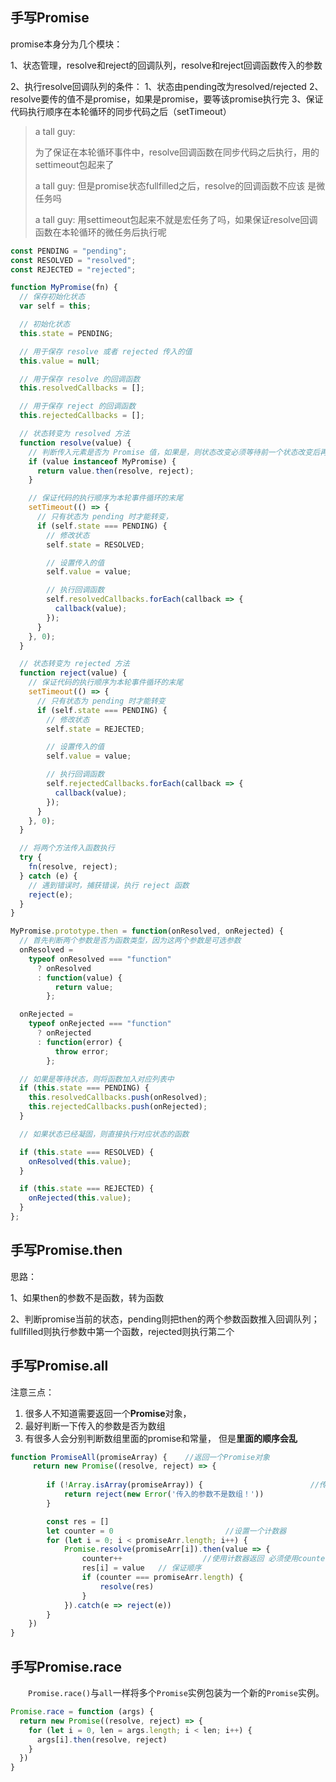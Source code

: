 ## 手写Promise

promise本身分为几个模块：

1、状态管理，resolve和reject的回调队列，resolve和reject回调函数传入的参数

2、执行resolve回调队列的条件：	
		1、状态由pending改为resolved/rejected
		2、resolve要传的值不是promise，如果是promise，要等该promise执行完
		3、保证代码执行顺序在本轮循环的同步代码之后（setTimeout）

>a tall guy:
>
>为了保证在本轮循环事件中，resolve回调函数在同步代码之后执行，用的settimeout包起来了
>
>a tall guy:
>但是promise状态fullfilled之后，resolve的回调函数不应该 是微任务吗
>
>a tall guy:
>用settimeout包起来不就是宏任务了吗，如果保证resolve回调函数在本轮循环的微任务后执行呢
>
>



```js
const PENDING = "pending";
const RESOLVED = "resolved";
const REJECTED = "rejected";

function MyPromise(fn) {
  // 保存初始化状态
  var self = this;

  // 初始化状态
  this.state = PENDING;

  // 用于保存 resolve 或者 rejected 传入的值
  this.value = null;

  // 用于保存 resolve 的回调函数
  this.resolvedCallbacks = [];

  // 用于保存 reject 的回调函数
  this.rejectedCallbacks = [];

  // 状态转变为 resolved 方法
  function resolve(value) {
    // 判断传入元素是否为 Promise 值，如果是，则状态改变必须等待前一个状态改变后再进行改变
    if (value instanceof MyPromise) {
      return value.then(resolve, reject);
    }

    // 保证代码的执行顺序为本轮事件循环的末尾
    setTimeout(() => {
      // 只有状态为 pending 时才能转变，
      if (self.state === PENDING) {
        // 修改状态
        self.state = RESOLVED;

        // 设置传入的值
        self.value = value;

        // 执行回调函数
        self.resolvedCallbacks.forEach(callback => {
          callback(value);
        });
      }
    }, 0);
  }

  // 状态转变为 rejected 方法
  function reject(value) {
    // 保证代码的执行顺序为本轮事件循环的末尾
    setTimeout(() => {
      // 只有状态为 pending 时才能转变
      if (self.state === PENDING) {
        // 修改状态
        self.state = REJECTED;

        // 设置传入的值
        self.value = value;

        // 执行回调函数
        self.rejectedCallbacks.forEach(callback => {
          callback(value);
        });
      }
    }, 0);
  }

  // 将两个方法传入函数执行
  try {
    fn(resolve, reject);
  } catch (e) {
    // 遇到错误时，捕获错误，执行 reject 函数
    reject(e);
  }
}

MyPromise.prototype.then = function(onResolved, onRejected) {
  // 首先判断两个参数是否为函数类型，因为这两个参数是可选参数
  onResolved =
    typeof onResolved === "function"
      ? onResolved
      : function(value) {
          return value;
        };

  onRejected =
    typeof onRejected === "function"
      ? onRejected
      : function(error) {
          throw error;
        };

  // 如果是等待状态，则将函数加入对应列表中
  if (this.state === PENDING) {
    this.resolvedCallbacks.push(onResolved);
    this.rejectedCallbacks.push(onRejected);
  }

  // 如果状态已经凝固，则直接执行对应状态的函数

  if (this.state === RESOLVED) {
    onResolved(this.value);
  }

  if (this.state === REJECTED) {
    onRejected(this.value);
  }
};


```



## 手写Promise.then

思路：

1、如果then的参数不是函数，转为函数

2、判断promise当前的状态，pending则把then的两个参数函数推入回调队列；fullfilled则执行参数中第一个函数，rejected则执行第二个





## 手写Promise.all

注意三点：

1. 很多人不知道需要返回一个**Promise**对象，
2. 最好判断一下传入的参数是否为数组
3. 有很多人会分别判断数组里面的promise和常量， 但是**里面的顺序会乱**

```js
function PromiseAll(promiseArray) {    //返回一个Promise对象
     return new Promise((resolve, reject) => {
     
        if (!Array.isArray(promiseArray)) {                        //传入的参数是否为数组
            return reject(new Error('传入的参数不是数组！'))
        }

        const res = []
        let counter = 0                         //设置一个计数器
        for (let i = 0; i < promiseArr.length; i++) {
            Promise.resolve(promiseArr[i]).then(value => {
                counter++                  //使用计数器返回 必须使用counter
                res[i] = value   // 保证顺序
                if (counter === promiseArr.length) {
                    resolve(res)
                }
            }).catch(e => reject(e))
        }
    })
}

```





## 手写Promise.race

  `Promise.race()`与`all`一样将多个`Promise`实例包装为一个新的`Promise`实例。

```js
Promise.race = function (args) {
  return new Promise((resolve, reject) => {
    for (let i = 0, len = args.length; i < len; i++) {
      args[i].then(resolve, reject)
    }
  })
}

```



